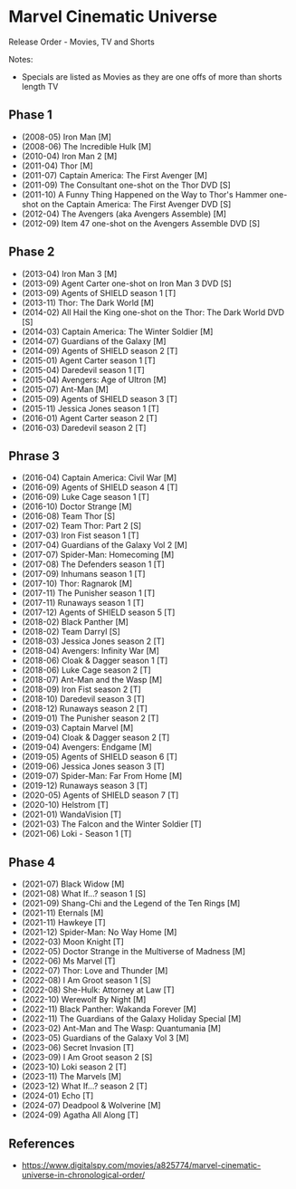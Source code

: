 # Marvel Cinematic Universe
Release Order - Movies, TV and Shorts

Notes:
* Specials are listed as Movies as they are one offs of more than shorts length TV 

## Phase 1
* (2008-05) Iron Man [M]
* (2008-06) The Incredible Hulk [M]
* (2010-04) Iron Man 2 [M]
* (2011-04) Thor [M]
* (2011-07) Captain America: The First Avenger [M]
* (2011-09) The Consultant one-shot on the Thor DVD [S]
* (2011-10) A Funny Thing Happened on the Way to Thor's Hammer one-shot on the Captain America: The First Avenger DVD [S]
* (2012-04) The Avengers (aka Avengers Assemble) [M]
* (2012-09) Item 47 one-shot on the Avengers Assemble DVD [S]

## Phase 2
* (2013-04) Iron Man 3 [M]
* (2013-09) Agent Carter one-shot on Iron Man 3 DVD [S]
* (2013-09) Agents of SHIELD season 1 [T]
* (2013-11) Thor: The Dark World [M]
* (2014-02) All Hail the King one-shot on the Thor: The Dark World DVD [S]
* (2014-03) Captain America: The Winter Soldier [M]
* (2014-07) Guardians of the Galaxy [M]
* (2014-09) Agents of SHIELD season 2 [T]
* (2015-01) Agent Carter season 1 [T]
* (2015-04) Daredevil season 1 [T]
* (2015-04) Avengers: Age of Ultron [M]
* (2015-07) Ant-Man [M]
* (2015-09) Agents of SHIELD season 3 [T]
* (2015-11) Jessica Jones season 1 [T]
* (2016-01) Agent Carter season 2 [T]
* (2016-03) Daredevil season 2 [T]

## Phrase 3
* (2016-04) Captain America: Civil War [M]
* (2016-09) Agents of SHIELD season 4 [T]
* (2016-09) Luke Cage season 1 [T]
* (2016-10) Doctor Strange [M]
* (2016-08) Team Thor [S]
* (2017-02) Team Thor: Part 2 [S]
* (2017-03) Iron Fist season 1 [T]
* (2017-04) Guardians of the Galaxy Vol 2 [M]
* (2017-07) Spider-Man: Homecoming [M]
* (2017-08) The Defenders season 1 [T]
* (2017-09) Inhumans season 1 [T]
* (2017-10) Thor: Ragnarok [M]
* (2017-11) The Punisher season 1 [T]
* (2017-11) Runaways season 1 [T]
* (2017-12) Agents of SHIELD season 5 [T]
* (2018-02) Black Panther [M]
* (2018-02) Team Darryl [S]
* (2018-03) Jessica Jones season 2 [T]
* (2018-04) Avengers: Infinity War [M]
* (2018-06) Cloak & Dagger season 1 [T]
* (2018-06) Luke Cage season 2 [T]
* (2018-07) Ant-Man and the Wasp [M]
* (2018-09) Iron Fist season 2 [T]
* (2018-10) Daredevil season 3 [T]
* (2018-12) Runaways season 2 [T]
* (2019-01) The Punisher season 2 [T]
* (2019-03) Captain Marvel [M]
* (2019-04) Cloak & Dagger season 2 [T]
* (2019-04) Avengers: Endgame [M]
* (2019-05) Agents of SHIELD season 6 [T]
* (2019-06) Jessica Jones season 3 [T]
* (2019-07) Spider-Man: Far From Home [M]
* (2019-12) Runaways season 3 [T]
* (2020-05) Agents of SHIELD season 7 [T]
* (2020-10) Helstrom [T]
* (2021-01) WandaVision [T]
* (2021-03) The Falcon and the Winter Soldier [T]
* (2021-06) Loki - Season 1 [T]

## Phase 4
* (2021-07) Black Widow [M]
* (2021-08) What If...? season 1 [S]
* (2021-09) Shang-Chi and the Legend of the Ten Rings [M]
* (2021-11) Eternals [M]
* (2021-11) Hawkeye [T]
* (2021-12) Spider-Man: No Way Home [M]
* (2022-03) Moon Knight [T]
* (2022-05) Doctor Strange in the Multiverse of Madness [M]
* (2022-06) Ms Marvel [T]
* (2022-07) Thor: Love and Thunder [M]
* (2022-08) I Am Groot season 1 [S]
* (2022-08) She-Hulk: Attorney at Law [T]
* (2022-10) Werewolf By Night [M]
* (2022-11) Black Panther: Wakanda Forever [M]
* (2022-11) The Guardians of the Galaxy Holiday Special [M]
* (2023-02) Ant-Man and The Wasp: Quantumania [M]
* (2023-05) Guardians of the Galaxy Vol 3 [M]
* (2023-06) Secret Invasion [T]
* (2023-09) I Am Groot season 2 [S]
* (2023-10) Loki season 2 [T]
* (2023-11) The Marvels [M]
* (2023-12) What If...? season 2 [T]
* (2024-01) Echo [T]
* (2024-07) Deadpool & Wolverine [M]
* (2024-09) Agatha All Along [T]


## References
- <https://www.digitalspy.com/movies/a825774/marvel-cinematic-universe-in-chronological-order/>
